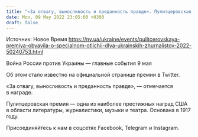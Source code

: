 ```yaml
---
title: "«За отвагу, выносливость и преданность правде». Пулитцеровская премия объявила о специальном отличии для украинских журналистов"
date: Mon, 09 May 2022 23:05:00 +0300
draft: false
---
```

Источник: Новое Время https://nv.ua/ukraine/events/pulitcerovskaya-premiya-obyavila-o-specialnom-otlichii-dlya-ukrainskih-zhurnalistov-2022-50240753.html


Война России против Украины — главные события 9 мая

 Об этом стало известно на официальной странице премии в Twitter.

«За отвагу, выносливость и преданность правде», — отмечается в награде.

Пулитцеровская премия — одна из наиболее престижных наград США в области литературы, журналистики, музыки и театра. Основана в 1917 году.

Присоединяйтесь к нам в соцсетях Facebook, Telegram и Instagram.
